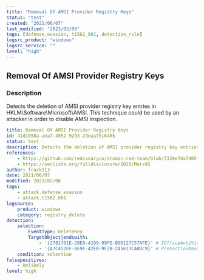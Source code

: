 ```yaml
---
title: "Removal Of AMSI Provider Registry Keys"
status: "test"
created: "2021/06/07"
last_modified: "2023/02/08"
tags: [defense_evasion, t1562_001, detection_rule]
logsrc_product: "windows"
logsrc_service: ""
level: "high"
---
```


## Removal Of AMSI Provider Registry Keys

### Description

Detects the deletion of AMSI provider registry key entries in HKLM\Software\Microsoft\AMSI. This technique could be used by an attacker in order to disable AMSI inspection.

```yml
title: Removal Of AMSI Provider Registry Keys
id: 41d1058a-aea7-4952-9293-29eaaf516465
status: test
description: Detects the deletion of AMSI provider registry key entries in HKLM\Software\Microsoft\AMSI. This technique could be used by an attacker in order to disable AMSI inspection.
references:
    - https://github.com/redcanaryco/atomic-red-team/blob/f339e7da7d05f6057fdfcdd3742bfcf365fee2a9/atomics/T1562.001/T1562.001.md
    - https://seclists.org/fulldisclosure/2020/Mar/45
author: frack113
date: 2021/06/07
modified: 2023/02/08
tags:
    - attack.defense_evasion
    - attack.t1562.001
logsource:
    product: windows
    category: registry_delete
detection:
    selection:
        EventType: DeleteKey
        TargetObject|endswith:
            - '{2781761E-28E0-4109-99FE-B9D127C57AFE}' # IOfficeAntiVirus
            - '{A7C452EF-8E9F-42EB-9F2B-245613CA0DC9}' # ProtectionManagement.dll
    condition: selection
falsepositives:
    - Unlikely
level: high

```
